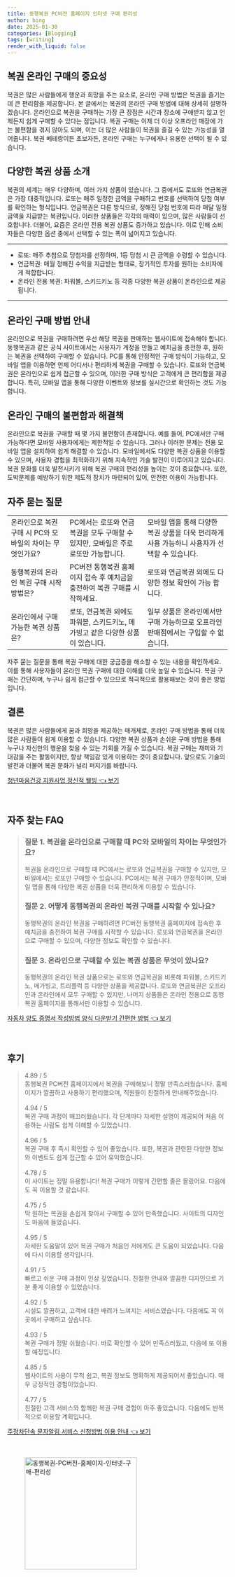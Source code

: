 ```yaml
---
title: 동행복권 PC버전 홈페이지 인터넷 구매 편리성
author: bing
date: 2025-01-30
categories: [Blogging]
tags: [writing]
render_with_liquid: false
---
```



<h2 id='복권 온라인 구매의 중요성'>복권 온라인 구매의 중요성</h2>

<p>복권은 많은 사람들에게 행운과 희망을 주는 요소로, 온라인 구매 방법은 복권을 즐기는 데 큰 편리함을 제공합니다. 본 글에서는 복권의 온라인 구매 방법에 대해 상세히 설명하겠습니다. 온라인으로 복권을 구매하는 가장 큰 장점은 시간과 장소에 구애받지 않고 언제든지 쉽게 구매할 수 있다는 점입니다. 복권 구매는 이제 더 이상 오프라인 매장에 가는 불편함을 겪지 않아도 되며, 이는 더 많은 사람들이 복권을 즐길 수 있는 가능성을 열어줍니다. 복권 베테랑이든 초보자든, 온라인 구매는 누구에게나 유용한 선택이 될 수 있습니다.</p>

<h2 id='다양한 복권 상품 소개'>다양한 복권 상품 소개</h2>

<p>복권의 세계는 매우 다양하며, 여러 가지 상품이 있습니다. 그 중에서도 로또와 연금복권은 가장 대중적입니다. 로또는 매주 일정한 금액을 구매하고 번호를 선택하여 당첨 여부를 확인하는 형식입니다. 연금복권은 다른 방식으로, 정해진 당첨 번호에 따라 매달 일정 금액을 지급받는 복권입니다. 이러한 상품들은 각각의 매력이 있으며, 많은 사람들이 선호합니다. 더불어, 요즘은 온라인 전용 복권 상품도 증가하고 있습니다. 이로 인해 소비자들은 다양한 옵션 중에서 선택할 수 있는 폭이 넓어지고 있습니다.</p>

<hr />

<ul>
    <li>로또: 매주 추첨으로 당첨자를 선정하며, 1등 당첨 시 큰 금액을 수령할 수 있습니다.</li>
    <li>연금복권: 매월 정해진 수익을 지급받는 형태로, 장기적인 투자를 원하는 소비자에게 적합합니다.</li>
    <li>온라인 전용 복권: 파워볼, 스키드키노 등 각종 다양한 복권 상품이 온라인으로 제공됩니다.</li>
</ul>

<hr />

<h2 id='온라인 구매 방법 안내'>온라인 구매 방법 안내</h2>

<p>온라인으로 복권을 구매하려면 우선 해당 복권을 판매하는 웹사이트에 접속해야 합니다. 동행복권과 같은 공식 사이트에서는 사용자가 계정을 만들고 예치금을 충전한 후, 원하는 복권을 선택하여 구매할 수 있습니다. PC를 통해 안정적인 구매 방식이 가능하고, 모바일 앱을 이용하면 언제 어디서나 편리하게 복권을 구매할 수 있습니다. 로또와 연금복권은 온라인으로 쉽게 접근할 수 있으며, 이러한 구매 방식은 고객에게 큰 편리함을 제공합니다. 특히, 모바일 앱을 통해 다양한 이벤트와 정보를 실시간으로 확인하는 것도 가능합니다.</p>

<h2 id='온라인 구매의 불편함과 해결책'>온라인 구매의 불편함과 해결책</h2>

<p>온라인으로 복권을 구매할 때 몇 가지 불편함이 존재합니다. 예를 들어, PC에서만 구매 가능하다면 모바일 사용자에게는 제한적일 수 있습니다. 그러나 이러한 문제는 전용 모바일 앱을 설치하여 쉽게 해결할 수 있습니다. 모바일에서도 다양한 복권 상품을 이용할 수 있으며, 사용자 경험을 최적화하기 위해 지속적인 기술 발전이 이루어지고 있습니다. 복권 문화를 더욱 발전시키기 위해 복권 구매의 편리성을 높이는 것이 중요합니다. 또한, 도박문제를 예방하기 위한 제도적 장치가 마련되어 있어, 안전한 이용이 가능합니다.</p>

<h2 id='자주 묻는 질문'>자주 묻는 질문</h2>

<table>
    <tr>
        <td>온라인으로 복권 구매 시 PC와 모바일의 차이는 무엇인가요?</td>
        <td>PC에서는 로또와 연금복권을 모두 구매할 수 있지만, 모바일은 주로 로또만 가능합니다.</td>
        <td>모바일 앱을 통해 다양한 복권 상품을 더욱 편리하게 사용 가능하니 사용자가 선택할 수 있습니다.</td>
    </tr>
    <tr>
        <td>동행복권의 온라인 복권 구매 시작 방법은?</td>
        <td>PC버전 동행복권 홈페이지 접속 후 예치금을 충전하여 복권 구매를 시작하세요.</td>
        <td>로또와 연금복권 외에도 다양한 정보 확인이 가능 합니다.</td>
    </tr>
    <tr>
        <td>온라인에서 구매 가능한 복권 상품은?</td>
        <td>로또, 연금복권 외에도 파워볼, 스키드키노, 메가빙고 같은 다양한 상품이 있습니다.</td>
        <td>일부 상품은 온라인에서만 구매 가능하므로 오프라인 판매점에서는 구입할 수 없습니다.</td>
    </tr>
</table>

<p>자주 묻는 질문을 통해 복권 구매에 대한 궁금증을 해소할 수 있는 내용을 확인하세요. 이를 통해 사용자들이 온라인 복권 구매에 대한 이해를 더욱 높일 수 있습니다. 복권 구매는 간단하며, 누구나 쉽게 접근할 수 있으므로 적극적으로 활용해보는 것이 좋은 방법입니다.</p>

<h2 id='결론'>결론</h2>

<p>복권은 많은 사람들에게 꿈과 희망을 제공하는 매개체로, 온라인 구매 방법을 통해 더욱 많은 사람들이 쉽게 이용할 수 있습니다. 다양한 복권 상품과 손쉬운 구매 방법을 통해 누구나 자신만의 행운을 찾을 수 있는 기회를 가질 수 있습니다. 복권 구매는 재미와 기대감을 주는 활동이지만, 항상 책임감 있게 이용하는 것이 중요합니다. 앞으로도 기술의 발전과 더불어 복권 문화가 널리 퍼지기를 바랍니다.</p>


<p><a class="click-button" title="청년마음건강 지원사업 정신적 웰빙" href="https://afficreate.github.io/posts/%EC%B2%AD%EB%85%84%EB%A7%88%EC%9D%8C%EA%B1%B4%EA%B0%95-%EC%A7%80%EC%9B%90%EC%82%AC%EC%97%85-%EC%A0%95%EC%8B%A0%EC%A0%81-%EC%9B%B0%EB%B9%99/" rel="dofollow">청년마음건강 지원사업 정신적 웰빙 👈 보기</a></p><br>
<h2 id='자주_찾는_FAQ'>자주 찾는 FAQ</h2>
<div itemscope="" itemtype="https://schema.org/FAQPage"> 
<blockquote> 
<div itemscope="" itemprop="mainEntity" itemtype="https://schema.org/Question"> 
<h3 itemprop="name">질문 1. 복권을 온라인으로 구매할 때 PC와 모바일의 차이는 무엇인가요?</h3> 
<div itemscope="" itemprop="acceptedAnswer" itemtype="https://schema.org/Answer"> 
<span itemprop="text"> 
<p>복권을 온라인으로 구매할 때 PC에서는 로또와 연금복권을 구매할 수 있지만, 모바일에서는 로또만 구매할 수 있습니다. PC에서는 복권 구매가 안정적이며, 모바일 앱을 통해 다양한 복권 상품을 더욱 편리하게 이용할 수 있습니다.</p> 
</span> 
</div> 
</div> 
<div itemscope="" itemprop="mainEntity" itemtype="https://schema.org/Question"> 
<h3 itemprop="name">질문 2. 어떻게 동행복권의 온라인 복권 구매를 시작할 수 있나요?</h3> 
<div itemscope="" itemprop="acceptedAnswer" itemtype="https://schema.org/Answer"> 
<span itemprop="text"> 
<p>동행복권의 온라인 복권을 구매하려면 PC버전 동행복권 홈페이지에 접속한 후 예치금을 충전하여 복권 구매를 시작할 수 있습니다. 로또와 연금복권을 온라인으로 구매할 수 있으며, 다양한 정보도 확인할 수 있습니다.</p> 
</span> 
</div> 
</div> 
<div itemscope="" itemprop="mainEntity" itemtype="https://schema.org/Question"> 
<h3 itemprop="name">질문 3. 온라인으로 구매할 수 있는 복권 상품은 무엇이 있나요?</h3> 
<div itemscope="" itemprop="acceptedAnswer" itemtype="https://schema.org/Answer"> 
<span itemprop="text"> 
<p>동행복권의 온라인 복권 상품으로는 로또와 연금복권을 비롯해 파워볼, 스키드키노, 메가빙고, 트리플럭 등 다양한 상품을 제공합니다. 로또와 연금복권은 오프라인과 온라인에서 모두 구매할 수 있지만, 나머지 상품들은 온라인 전용으로 동행복권 홈페이지를 통해서만 이용할 수 있습니다.</p> 
</span> 
</div> 
</div> 
</blockquote> 
</div>
<p><a class="click-button" title="자동차 양도 증명서 작성방법 양식 다운받기 간편한 방법" href="https://afficreate.github.io/posts/%EC%9E%90%EB%8F%99%EC%B0%A8-%EC%96%91%EB%8F%84-%EC%A6%9D%EB%AA%85%EC%84%9C-%EC%9E%91%EC%84%B1%EB%B0%A9%EB%B2%95-%EC%96%91%EC%8B%9D-%EB%8B%A4%EC%9A%B4%EB%B0%9B%EA%B8%B0-%EA%B0%84%ED%8E%B8%ED%95%9C-%EB%B0%A9%EB%B2%95/" rel="dofollow">자동차 양도 증명서 작성방법 양식 다운받기 간편한 방법 👈 보기</a></p><br>
<h2 id='후기'>후기</h2>
<div itemscope itemtype="https://schema.org/Product">
  <blockquote>
  <div itemprop="review" itemscope itemtype="https://schema.org/Review">
      <div itemprop="reviewRating" itemscope itemtype="https://schema.org/Rating"> <span itemprop="ratingValue">4.89</span> / <span itemprop="bestRating">5</span> </div>
      <span itemprop="reviewBody">동행복권 PC버전 홈페이지에서 복권을 구매해보니 정말 만족스러웠습니다. 홈페이지가 깔끔하고 사용하기 편리했으며, 직원들이 친절하게 안내해주었습니다.</span>
  </div>
  <br>
  <div itemprop="review" itemscope itemtype="https://schema.org/Review">
      <div itemprop="reviewRating" itemscope itemtype="https://schema.org/Rating"> <span itemprop="ratingValue">4.94</span> / <span itemprop="bestRating">5</span> </div>
      <span itemprop="reviewBody">복권 구매 과정이 매끄러웠습니다. 각 단계마다 자세한 설명이 제공되어 처음 이용하는 사람도 쉽게 이해할 수 있었습니다.</span>
  </div>
  <br>
  <div itemprop="review" itemscope itemtype="https://schema.org/Review">
      <div itemprop="reviewRating" itemscope itemtype="https://schema.org/Rating"> <span itemprop="ratingValue">4.96</span> / <span itemprop="bestRating">5</span> </div>
      <span itemprop="reviewBody">복권 구매 후 즉시 확인할 수 있어 좋았습니다. 또한, 복권과 관련된 다양한 정보와 이벤트도 쉽게 접근할 수 있어 유익했습니다.</span>
  </div>
  <br>
  <div itemprop="review" itemscope itemtype="https://schema.org/Review">
      <div itemprop="reviewRating" itemscope itemtype="https://schema.org/Rating"> <span itemprop="ratingValue">4.78</span> / <span itemprop="bestRating">5</span> </div>
      <span itemprop="reviewBody">이 사이트는 정말 유용합니다! 복권 구매가 이렇게 간편할 줄은 몰랐어요. 다음에도 꼭 이용할 것 같습니다.</span>
  </div>
  <br>
  <div itemprop="review" itemscope itemtype="https://schema.org/Review">
      <div itemprop="reviewRating" itemscope itemtype="https://schema.org/Rating"> <span itemprop="ratingValue">4.75</span> / <span itemprop="bestRating">5</span> </div>
      <span itemprop="reviewBody">딱 원하는 복권을 손쉽게 찾아서 구매할 수 있어 만족했습니다. 사이트의 디자인도 마음에 들었습니다.</span>
  </div>
  <br>
  <div itemprop="review" itemscope itemtype="https://schema.org/Review">
      <div itemprop="reviewRating" itemscope itemtype="https://schema.org/Rating"> <span itemprop="ratingValue">4.95</span> / <span itemprop="bestRating">5</span> </div>
      <span itemprop="reviewBody">자세한 도움말이 있어 복권 구매가 처음인 저에게도 큰 도움이 되었습니다. 다음에 다시 이용할 생각입니다.</span>
  </div>
  <br>
  <div itemprop="review" itemscope itemtype="https://schema.org/Review">
      <div itemprop="reviewRating" itemscope itemtype="https://schema.org/Rating"> <span itemprop="ratingValue">4.91</span> / <span itemprop="bestRating">5</span> </div>
      <span itemprop="reviewBody">빠르고 쉬운 구매 과정이 인상 깊었습니다. 친절한 안내와 깔끔한 디자인으로 기분 좋게 이용할 수 있었습니다.</span>
  </div>
  <br>
  <div itemprop="review" itemscope itemtype="https://schema.org/Review">
      <div itemprop="reviewRating" itemscope itemtype="https://schema.org/Rating"> <span itemprop="ratingValue">4.92</span> / <span itemprop="bestRating">5</span> </div>
      <span itemprop="reviewBody">시설도 깔끔하고, 고객에 대한 배려가 느껴지는 서비스였습니다. 다음에도 꼭 이곳에서 구매하고 싶습니다.</span>
  </div>
  <br>
  <div itemprop="review" itemscope itemtype="https://schema.org/Review">
      <div itemprop="reviewRating" itemscope itemtype="https://schema.org/Rating"> <span itemprop="ratingValue">4.93</span> / <span itemprop="bestRating">5</span> </div>
      <span itemprop="reviewBody">복권 구매가 정말 쉬웠습니다. 바로 확인할 수 있어 만족스러웠고, 다음에 또 이용할 예정입니다.</span>
  </div>
  <br>
  <div itemprop="review" itemscope itemtype="https://schema.org/Review">
      <div itemprop="reviewRating" itemscope itemtype="https://schema.org/Rating"> <span itemprop="ratingValue">4.85</span> / <span itemprop="bestRating">5</span> </div>
      <span itemprop="reviewBody">웹사이트의 사용이 무척 쉽고, 복권 정보도 명확하게 제공되어서 좋았습니다. 매우 긍정적인 경험이었습니다.</span>
  </div>
  <br>
  <div itemprop="review" itemscope itemtype="https://schema.org/Review">
      <div itemprop="reviewRating" itemscope itemtype="https://schema.org/Rating"> <span itemprop="ratingValue">4.77</span> / <span itemprop="bestRating">5</span> </div>
      <span itemprop="reviewBody">친절한 고객 서비스와 함께한 복권 구매 경험이 아주 좋았습니다. 다음에도 반복적으로 이용할 계획입니다.</span>
  </div>
  </blockquote>
</div>
<p><a class="click-button" title="주정차단속 문자알림 서비스 신청방법 이용 안내" href="https://afficreate.github.io/posts/%EC%A3%BC%EC%A0%95%EC%B0%A8%EB%8B%A8%EC%86%8D-%EB%AC%B8%EC%9E%90%EC%95%8C%EB%A6%BC-%EC%84%9C%EB%B9%84%EC%8A%A4-%EC%8B%A0%EC%B2%AD%EB%B0%A9%EB%B2%95-%EC%9D%B4%EC%9A%A9-%EC%95%88%EB%82%B4/" rel="dofollow">주정차단속 문자알림 서비스 신청방법 이용 안내 👈 보기</a></p><br>
<figure class="image"><img src="https://afficreate.github.io/assets/img/thumbnail/동행복권-PC버전-홈페이지-인터넷-구매-편리성.webp" alt="동행복권-PC버전-홈페이지-인터넷-구매-편리성" width="256" height="256"></figure>